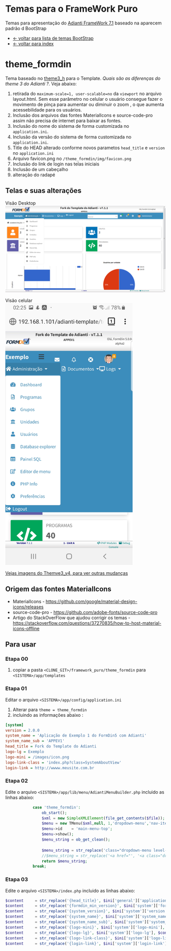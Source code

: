 # Temas para o FrameWork Puro
Temas para apresentação do [Adianti FrameWork 7.1](https://www.adianti.com.br/) baseado na aparecem padrão d BootStrap

* [<- voltar para lista de temas BootStrap](../framework_puro.md)
* [<- voltar para index](../../README.md)


# theme_formdin
Tema baseado no [theme3_h](../bootstrap_theme3_h.md) para o Template. *Quais são as diferenças do theme 3 do Adianti ?*. Veja abaixo:

1. retirada do `maximum-scale=1, user-scalable=no` da `viewport` no arquivo layout.html. Sem esse parâmetro no celular o usuário consegue fazer o movimento de pinça para aumentar ou diminuir o zoom , o que aumenta acessebilidade para os usuários.
1. Inclusão dos arquivos das fontes MaterialIcons e source-code-pro assim não precisa de internet para baixar as fontes. 
1. Inclusão do nome do sistema de forma customizada no `application.ini`.
1. Inclusão da versão do sistema de forma customizada no `application.ini`.
1. Title do HEAD alterado conforme novos parametos `head_title` e `version` no `application.ini`
1. Arquivo favicon.png no `/theme_formdin/img/favicon.png`
1. Inclusão do link de login nas telas iniciais
1. Inclusão de um cabeçalho
1. alteração do radapé


## Telas e suas alterações
Visão Desktop
![Theme_formdin](../img/theme_formdin.png)

Visão celular
<br><img src="../img/theme_formdin_celular.png" width="400" />

[Vejas imagens do Themve3_v4, para ver outras mudanças](bootstrap_theme3_v4.md#theme3_v4)

## Origem das fontes MaterialIcons
* MaterialIcons - https://github.com/google/material-design-icons/releases
* source-code-pro - https://github.com/adobe-fonts/source-code-pro
* Artigo do StackOverFlow que ajudou corrigir os temas - https://stackoverflow.com/questions/37270835/how-to-host-material-icons-offline


## Para usar 

### Etapa 00

1. copiar a pasta `<CLONE_GIT>/framework_puro/theme_formdin` para `<SISTEMA>/app/templates`

### Etapa 01 
Editar o arquivo `<SISTEMA>/app/config/application.ini`

1. Alterar para `theme = theme_formdin`
1. incluindo as informações abaixo : 
```ini
[system]
version = 2.0.0
system_name = 'Aplicação de Exemplo 1 do FormDin5 com Adianti'
system_name_sub = 'APPEV1'
head_title = Fork do Template do Adianti
logo-lg = Exemplo
logo-mini = /images/icon.png
logo-link-class = 'index.php?class=SystemAboutView'
login-link = http://wwww.meusite.com.br
```
### Etapa 02
Edite o arquivo `<SISTEMA>/app/lib/menu/AdiantiMenuBuilder.php` incluido as linhas abaixo:
```php
            case 'theme_formdin':
                ob_start();
                $xml = new SimpleXMLElement(file_get_contents($file));
                $menu = new TMenu($xml,null, 1,'dropdown-menu','nav-item dropdown','nav-link dropdown-toggle');
                $menu->id    = 'main-menu-top';
                $menu->show();
                $menu_string = ob_get_clean();
                
                $menu_string = str_replace('class="dropdown-menu level-1" id="main-menu-top"', 'class="nav navbar-nav" id="main-menu-top"', $menu_string);
                //$menu_string = str_replace('<a href="', '<a class="dropdown-item" href="', $menu_string);
                return $menu_string;
            break;
```

### Etapa 03
Edite o arquivo `<SISTEMA>/index.php` incluido as linhas abaixo:
```php
$content     = str_replace('{head_title}', $ini['general']['application'], $content);
$content     = str_replace('{formdin_min_version}', $ini['system']['formdin_min_version'], $content);
$content     = str_replace('{system_version}', $ini['system']['version'], $content);
$content     = str_replace('{system_name}', $ini['system']['system_name'], $content);
$content     = str_replace('{system_name_sub}', $ini['system']['system_name_sub'], $content);
$content     = str_replace('{logo-mini}', $ini['system']['logo-mini'], $content);
$content     = str_replace('{logo-lg}', $ini['system']['logo-lg'], $content);
$content     = str_replace('{logo-link-class}', $ini['system']['logo-link-class'], $content);
$content     = str_replace('{login-link}', $ini['system']['login-link'], $content);
```